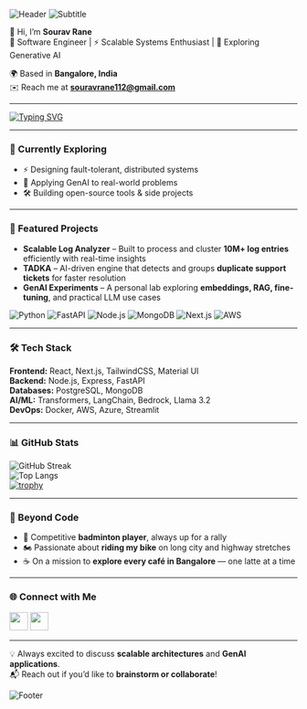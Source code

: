 ![Header](https://capsule-render.vercel.app/api?type=waving&color=8A2BE2,00BFFF&height=150&section=header&text=Sourav%20Rane&fontSize=50&fontAlignY=40&fontColor=ffffff)
![Subtitle](https://capsule-render.vercel.app/api?type=rect&color=8A2BE2,00BFFF&height=60&section=header&text=Software%20Engineer%20%7C%20Scalable%20Systems%20and%20GenAI%20Enthusiast&fontSize=20&fontColor=FFD700)


👋 Hi, I’m **Sourav Rane**  
🚀 Software Engineer | ⚡ Scalable Systems Enthusiast | 🤖 Exploring Generative AI  

🌍 Based in **Bangalore, India**  
✉️ Reach me at **[souravrane112@gmail.com](mailto:souravrane112@gmail.com)**  

---

[![Typing SVG](https://readme-typing-svg.demolab.com?size=22&pause=800&width=650&lines=Building+Scalable+Systems;Exploring+Generative+AI;Always+Learning+and+Sharing)](https://github.com/DenverCoder1/readme-typing-svg)

---

### 🌱 Currently Exploring
- ⚡ Designing fault-tolerant, distributed systems  
- 🤖 Applying GenAI to real-world problems  
- 🛠️ Building open-source tools & side projects  

---

### 🚀 Featured Projects
- **Scalable Log Analyzer** – Built to process and cluster **10M+ log entries** efficiently with real-time insights  
- **TADKA** – AI-driven engine that detects and groups **duplicate support tickets** for faster resolution  
- **GenAI Experiments** – A personal lab exploring **embeddings, RAG, fine-tuning**, and practical LLM use cases  

![Python](https://img.shields.io/badge/Python-3.12-blue?logo=python)
![FastAPI](https://img.shields.io/badge/FastAPI-async-green?logo=fastapi)
![Node.js](https://img.shields.io/badge/Node.js-Backend-green?logo=node.js)
![MongoDB](https://img.shields.io/badge/MongoDB-NoSQL-brightgreen?logo=mongodb)
![Next.js](https://img.shields.io/badge/Next.js-Fullstack-black?logo=next.js)
![AWS](https://img.shields.io/badge/AWS-Cloud-orange?logo=amazonaws)

---

### 🛠️ Tech Stack
**Frontend:** React, Next.js, TailwindCSS, Material UI  
**Backend:** Node.js, Express, FastAPI  
**Databases:** PostgreSQL, MongoDB  
**AI/ML:** Transformers, LangChain, Bedrock, Llama 3.2  
**DevOps:** Docker, AWS, Azure, Streamlit  

---

### 📊 GitHub Stats
![GitHub Streak](https://github-readme-streak-stats.herokuapp.com/?user=souravrane&theme=radical&hide_border=true)  
![Top Langs](https://github-readme-stats.vercel.app/api/top-langs/?username=souravrane&layout=compact&theme=radical)  
[![trophy](https://github-profile-trophy.vercel.app/?username=souravrane&theme=onedark)](https://github.com/ryo-ma/github-profile-trophy)

---

### 🎯 Beyond Code
- 🏸 Competitive **badminton player**, always up for a rally  
- 🏍️ Passionate about **riding my bike** on long city and highway stretches  
- ☕ On a mission to **explore every café in Bangalore** — one latte at a time  

---

### 🌐 Connect with Me
<p align="left">
<a href="https://www.github.com/souravrane" target="_blank"><img src="https://raw.githubusercontent.com/danielcranney/readme-generator/main/public/icons/socials/github.svg" width="32" height="32" /></a>
<a href="https://www.linkedin.com/in/souravrane" target="_blank"><img src="https://raw.githubusercontent.com/danielcranney/readme-generator/main/public/icons/socials/linkedin.svg" width="32" height="32" /></a>
</p>

---

💡 Always excited to discuss **scalable architectures** and **GenAI applications**.  
📬 Reach out if you’d like to **brainstorm or collaborate**!

![Footer](https://capsule-render.vercel.app/api?type=waving&color=8A2BE2,00BFFF&height=120&section=footer)
